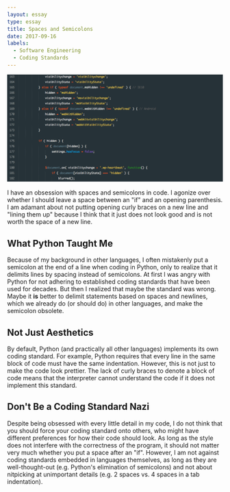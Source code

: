 ```yaml
---
layout: essay
type: essay
title: Spaces and Semicolons
date: 2017-09-16
labels:
  - Software Engineering
  - Coding Standards
---
```


<img class="ui large right floated image" src="../images/javascript.png">

I have an obsession with spaces and semicolons in code. I agonize over whether I should leave a space between an "if" and an opening parenthesis. I am adamant about not putting opening curly braces on a new line and "lining them up" because I think that it just does not look good and is not worth the space of a new line.

## What Python Taught Me

Because of my background in other languages, I often mistakenly put a semicolon at the end of a line when coding in Python, only to realize that it delimits lines by spacing instead of semicolons. At first I was angry with Python for not adhering to established coding standards that have been used for decades. But then I realized that maybe the standard was wrong. Maybe it <strong>is</strong> better to delimit statements based on spaces and newlines, which we already do (or should do) in other languages, and make the semicolon obsolete.

## Not Just Aesthetics

By default, Python (and practically all other languages) implements its own coding standard. For example, Python requires that every line in the same block of code must have the same indentation. However, this is not just to make the code look prettier. The lack of curly braces to denote a block of code means that the interpreter cannot understand the code if it does not implement this standard.

## Don't Be a Coding Standard Nazi

Despite being obsessed with every little detail in my code, I do not think that you should force your coding standard onto others, who might have different preferences for how their code should look. As long as the style does not interfere with the correctness of the program, it should not matter very much whether you put a space after an "if". However, I am not against coding standards embedded in languages themselves, as long as they are well-thought-out (e.g. Python's elimination of semicolons) and not about nitpicking at unimportant details (e.g. 2 spaces vs. 4 spaces in a tab indentation).
